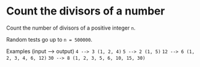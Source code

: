 # Count the divisors of a number
Count the number of divisors of a positive integer `n`.

Random tests go up to `n = 500000`.

Examples (input --> output)
`4 --> 3 (1, 2, 4)`
`5 --> 2 (1, 5)`
`12 --> 6 (1, 2, 3, 4, 6, 12)`
`30 --> 8 (1, 2, 3, 5, 6, 10, 15, 30)`